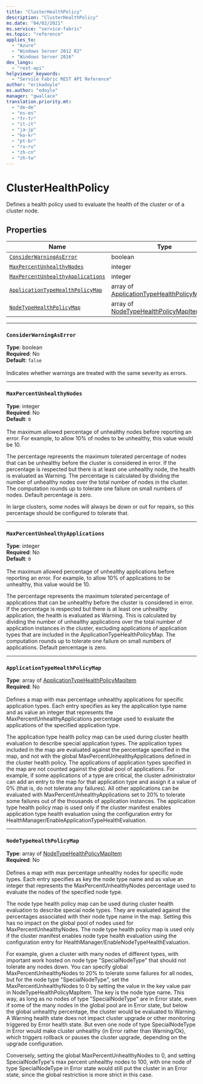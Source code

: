 ```yaml
---
title: "ClusterHealthPolicy"
description: "ClusterHealthPolicy"
ms.date: "04/02/2021"
ms.service: "service-fabric"
ms.topic: "reference"
applies_to: 
  - "Azure"
  - "Windows Server 2012 R2"
  - "Windows Server 2016"
dev_langs: 
  - "rest-api"
helpviewer_keywords: 
  - "Service Fabric REST API Reference"
author: "erikadoyle"
ms.author: "edoyle"
manager: "gwallace"
translation.priority.mt: 
  - "de-de"
  - "es-es"
  - "fr-fr"
  - "it-it"
  - "ja-jp"
  - "ko-kr"
  - "pt-br"
  - "ru-ru"
  - "zh-cn"
  - "zh-tw"
---
```

# ClusterHealthPolicy

Defines a health policy used to evaluate the health of the cluster or of a cluster node.


## Properties
| Name | Type | Required |
| --- | --- | --- |
| [`ConsiderWarningAsError`](#considerwarningaserror) | boolean | No |
| [`MaxPercentUnhealthyNodes`](#maxpercentunhealthynodes) | integer | No |
| [`MaxPercentUnhealthyApplications`](#maxpercentunhealthyapplications) | integer | No |
| [`ApplicationTypeHealthPolicyMap`](#applicationtypehealthpolicymap) | array of [ApplicationTypeHealthPolicyMapItem](sfclient-v80-model-applicationtypehealthpolicymapitem.md) | No |
| [`NodeTypeHealthPolicyMap`](#nodetypehealthpolicymap) | array of [NodeTypeHealthPolicyMapItem](sfclient-v80-model-nodetypehealthpolicymapitem.md) | No |

____
### `ConsiderWarningAsError`
__Type__: boolean <br/>
__Required__: No<br/>
__Default__: `false` <br/>
<br/>
Indicates whether warnings are treated with the same severity as errors.

____
### `MaxPercentUnhealthyNodes`
__Type__: integer <br/>
__Required__: No<br/>
__Default__: `0` <br/>
<br/>
The maximum allowed percentage of unhealthy nodes before reporting an error. For example, to allow 10% of nodes to be unhealthy, this value would be 10.

The percentage represents the maximum tolerated percentage of nodes that can be unhealthy before the cluster is considered in error.
If the percentage is respected but there is at least one unhealthy node, the health is evaluated as Warning.
The percentage is calculated by dividing the number of unhealthy nodes over the total number of nodes in the cluster.
The computation rounds up to tolerate one failure on small numbers of nodes. Default percentage is zero.

In large clusters, some nodes will always be down or out for repairs, so this percentage should be configured to tolerate that.


____
### `MaxPercentUnhealthyApplications`
__Type__: integer <br/>
__Required__: No<br/>
__Default__: `0` <br/>
<br/>
The maximum allowed percentage of unhealthy applications before reporting an error. For example, to allow 10% of applications to be unhealthy, this value would be 10.

The percentage represents the maximum tolerated percentage of applications that can be unhealthy before the cluster is considered in error.
If the percentage is respected but there is at least one unhealthy application, the health is evaluated as Warning.
This is calculated by dividing the number of unhealthy applications over the total number of application instances in the cluster, excluding applications of application types that are included in the ApplicationTypeHealthPolicyMap.
The computation rounds up to tolerate one failure on small numbers of applications. Default percentage is zero.


____
### `ApplicationTypeHealthPolicyMap`
__Type__: array of [ApplicationTypeHealthPolicyMapItem](sfclient-v80-model-applicationtypehealthpolicymapitem.md) <br/>
__Required__: No<br/>
<br/>
Defines a map with max percentage unhealthy applications for specific application types.
Each entry specifies as key the application type name and as value an integer that represents the MaxPercentUnhealthyApplications percentage used to evaluate the applications of the specified application type.

The application type health policy map can be used during cluster health evaluation to describe special application types.
The application types included in the map are evaluated against the percentage specified in the map, and not with the global MaxPercentUnhealthyApplications defined in the cluster health policy.
The applications of application types specified in the map are not counted against the global pool of applications.
For example, if some applications of a type are critical, the cluster administrator can add an entry to the map for that application type
and assign it a value of 0% (that is, do not tolerate any failures).
All other applications can be evaluated with MaxPercentUnhealthyApplications set to 20% to tolerate some failures out of the thousands of application instances.
The application type health policy map is used only if the cluster manifest enables application type health evaluation using the configuration entry for HealthManager/EnableApplicationTypeHealthEvaluation.


____
### `NodeTypeHealthPolicyMap`
__Type__: array of [NodeTypeHealthPolicyMapItem](sfclient-v80-model-nodetypehealthpolicymapitem.md) <br/>
__Required__: No<br/>
<br/>
Defines a map with max percentage unhealthy nodes for specific node types.
Each entry specifies as key the node type name and as value an integer that represents the MaxPercentUnhealthyNodes percentage used to evaluate the nodes of the specified node type.

The node type health policy map can be used during cluster health evaluation to describe special node types. 
They are evaluated against the percentages associated with their node type name in the map. 
Setting this has no impact on the global pool of nodes used for MaxPercentUnhealthyNodes. 
The node type health policy map is used only if the cluster manifest enables node type health evaluation using the configuration entry for HealthManager/EnableNodeTypeHealthEvaluation.

For example, given a cluster with many nodes of different types, with important work hosted on node type "SpecialNodeType" that should not tolerate any nodes down. 
You can specify global MaxPercentUnhealthyNodes to 20% to tolerate some failures for all nodes, but for the node type "SpecialNodeType", set the MaxPercentUnhealthyNodes to 0 by 
setting the value in the key value pair in NodeTypeHealthPolicyMapItem. The key is the node type name. 
This way, as long as no nodes of type "SpecialNodeType" are in Error state, 
even if some of the many nodes in the global pool are in Error state, but below the global unhealthy percentage, the cluster would be evaluated to Warning. 
A Warning health state does not impact cluster upgrade or other monitoring triggered by Error health state. 
But even one node of type SpecialNodeType in Error would make cluster unhealthy (in Error rather than Warning/Ok), which triggers rollback or pauses the cluster upgrade, depending on the upgrade configuration. 

Conversely, setting the global MaxPercentUnhealthyNodes to 0, and setting SpecialNodeType's max percent unhealthy nodes to 100, 
with one node of type SpecialNodeType in Error state would still put the cluster in an Error state, since the global restriction is more strict in this case.

